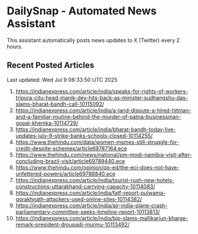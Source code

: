 # DailySnap - Automated News Assistant

This assistant automatically posts news updates to X (Twitter) every 2 hours.

## Recent Posted Articles

Last updated: Wed Jul  9 06:33:50 UTC 2025

1. https://indianexpress.com/article/india/speaks-for-rights-of-workers-tripura-citu-head-manik-dey-hits-back-as-minister-sudhangshu-das-slams-bharat-bandh-call-10115092/
2. https://indianexpress.com/article/india/a-land-dispute-a-hired-hitman-and-a-familiar-routine-behind-the-murder-of-patna-businessman-gopal-khemka-10114729/
3. https://indianexpress.com/article/india/bharat-bandh-today-live-updates-july-9-strike-banks-schools-closed-10114255/
4. https://www.thehindu.com/data/women-msmes-still-struggle-for-credit-despite-schemes/article69787164.ece
5. https://www.thehindu.com/news/national/pm-modi-namibia-visit-after-concluding-brazil-visit/article69789440.ece
6. https://www.thehindu.com/opinion/op-ed/the-eci-does-not-have-unfettered-powers/article69788840.ece
7. https://indianexpress.com/article/india/tourist-rush-new-hotels-constructions-uttarakhand-carrying-capacity-10114083/
8. https://indianexpress.com/article/india/fatf-report-pulwama-gorakhnath-attackers-used-online-sites-10114382/
9. https://indianexpress.com/article/india/air-india-plane-crash-parliamentary-committee-seeks-timeline-report-10113813/
10. https://indianexpress.com/article/india/bjp-slams-mallikarjun-kharge-remark-president-droupadi-murmu-10113492/
